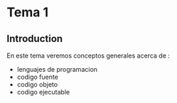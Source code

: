 # Tema 1

## Introduction 

En este tema veremos conceptos generales acerca de :

- lenguajes de programacion
- codigo fuente
- codigo objeto
- codigo ejecutable
  
